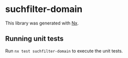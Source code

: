 # suchfilter-domain

This library was generated with [Nx](https://nx.dev).

## Running unit tests

Run `nx test suchfilter-domain` to execute the unit tests.

